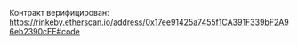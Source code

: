 Контракт верифицирован: https://rinkeby.etherscan.io/address/0x17ee91425a7455f1CA391F339bF2A96eb2390cFE#code
